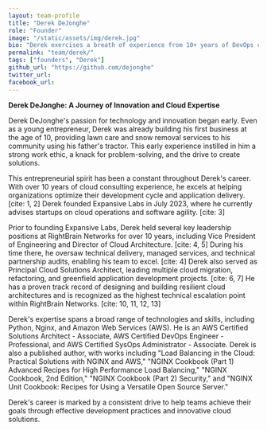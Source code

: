 ```yaml
---
layout: team-profile
title: "Derek DeJonghe"
role: "Founder"
image: "/static/assets/img/derek.jpg"
bio: "Derek exercises a breath of experience from 10+ years of DevOps consulting, imbeded in some of the largest compnaies in the US."
permalink: "team/derek/"
tags: ["founders", "Derek"]
github_url: "https://github.com/dejonghe"
twitter_url: 
facebook_url:
---
```


**Derek DeJonghe: A Journey of Innovation and Cloud Expertise**

Derek DeJonghe's passion for technology and innovation began early. Even as a young entrepreneur, Derek was already building his first business at the age of 10, providing lawn care and snow removal services to his community using his father's tractor. This early experience instilled in him a strong work ethic, a knack for problem-solving, and the drive to create solutions.

This entrepreneurial spirit has been a constant throughout Derek's career. With over 10 years of cloud consulting experience, he excels at helping organizations optimize their development cycle and application delivery. [cite: 1, 2] Derek founded Expansive Labs in July 2023, where he currently advises startups on cloud operations and software agility. [cite: 3]

Prior to founding Expansive Labs, Derek held several key leadership positions at RightBrain Networks for over 10 years, including Vice President of Engineering and Director of Cloud Architecture. [cite: 4, 5] During his time there, he oversaw technical delivery, managed services, and technical partnership audits, enabling his team to excel. [cite: 4] Derek also served as Principal Cloud Solutions Architect, leading multiple cloud migration, refactoring, and greenfield application development projects. [cite: 6, 7] He has a proven track record of designing and building resilient cloud architectures and is recognized as the highest technical escalation point within RightBrain Networks. [cite: 10, 11, 12, 13]

Derek's expertise spans a broad range of technologies and skills, including Python, Nginx, and Amazon Web Services (AWS). He is an AWS Certified Solutions Architect - Associate, AWS Certified DevOps Engineer - Professional, and AWS Certified SysOps Administrator - Associate.  Derek is also a published author, with works including "Load Balancing in the Cloud: Practical Solutions with NGINX and AWS," "NGINX Cookbook (Part 1) Advanced Recipes for High Performance Load Balancing," "NGINX Cookbook, 2nd Edition," "NGINX Cookbook (Part 2) Security," and "NGINX Unit Cookbook: Recipes for Using a Versatile Open Source Server."

Derek's career is marked by a consistent drive to help teams achieve their goals through effective development practices and innovative cloud solutions.
<!--
We can use buttons or links in markdown to link to another md file or a playlist itself:

<button type="button" onclick="https://spotify.com" class="btn btn-info w-auto me-1 mb-0">Postive Vibes Playlist</button>

--!>